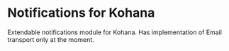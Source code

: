 Notifications for Kohana
========================

Extendable notifications module for Kohana. Has implementation of Email transport only at the moment.

